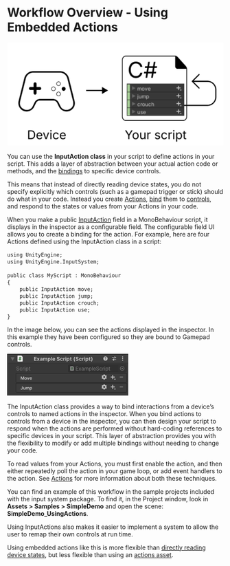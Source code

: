 # Workflow Overview - Using Embedded Actions

![image alt text](./Images/Workflow-Embedded.svg)

You can use the **InputAction class** in your script to define actions in your script. This adds a layer of abstraction between your actual action code or methods, and the [bindings](ActionBindings.html) to specific device controls.

This means that instead of directly reading device states, you do not specify explicitly which controls (such as a gamepad trigger or stick) should do what in your code. Instead you create [Actions](Actions.html), [bind](ActionBindings.html) them to [controls](Controls.html), and respond to the states or values from your Actions in your code.

When you make a public [InputAction](../api/UnityEngine.InputSystem.InputAction.html) field in a MonoBehaviour script, it displays in the inspector as a configurable field. The configurable field UI allows you to create a binding for the action. For example, here are four Actions defined using the InputAction class in a script:

```
using UnityEngine;
using UnityEngine.InputSystem;

public class MyScript : MonoBehaviour
{
    public InputAction move;
    public InputAction jump;
    public InputAction crouch;
    public InputAction use;
}
```

In the image below, you can see the actions displayed in the inspector. In this example they have been configured so they are bound to Gamepad controls.

![image alt text](./Images/Workflow-EmbeddedActionsInspector.png)

The InputAction class provides a way to bind interactions from a device’s controls to named actions in the inspector. When you bind actions to controls from a device in the inspector, you can then design your script to respond when the actions are performed without hard-coding references to specific devices in your script. This layer of abstraction provides you with the flexibility to modify or add multiple bindings without needing to change your code.

To read values from your Actions, you must first enable the action, and then either repeatedly poll the action in your game loop, or add event handlers to the action. See [Actions](Actions.html) for more information about both these techniques.

You can find an example of this workflow in the sample projects included with the input system package. To find it, in the Project window, look in **Assets > Samples > SimpleDemo** and open the scene: **SimpleDemo_UsingActions**.

Using InputActions also makes it easier to implement a system to allow the user to remap their own controls at run time.

Using embedded actions like this is more flexible than [directly reading device states](Workflow-Direct.html), but less flexible than using an [actions asset](Workflow-ActionsAsset.html).

